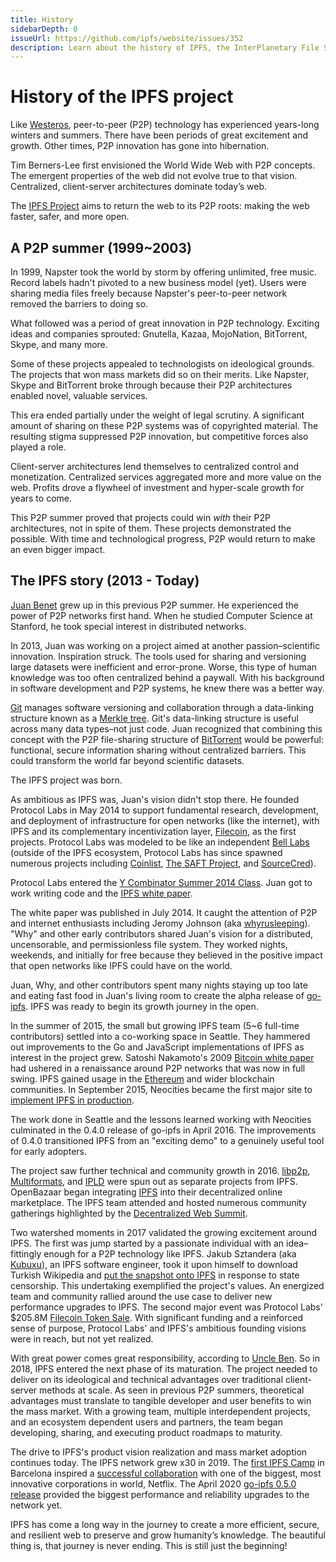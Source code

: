 ```yaml
---
title: History
sidebarDepth: 0
issueUrl: https://github.com/ipfs/website/issues/352
description: Learn about the history of IPFS, the InterPlanetary File System.
---
```

# History of the IPFS project

Like [Westeros](https://gameofthrones.fandom.com/wiki/Westeros), peer-to-peer (P2P) technology has experienced years-long winters and summers. There have been periods of great excitement and growth. Other times, P2P innovation has gone into hibernation.

Tim Berners-Lee first envisioned the World Wide Web with P2P concepts. The emergent properties of the web did not evolve true to that vision. Centralized, client-server architectures dominate today’s web.

The [IPFS Project](https://github.com/ipfs/ipfs) aims to return the web to its P2P roots: making the web faster, safer, and more open.

## A P2P summer (1999~2003)

In 1999, Napster took the world by storm by offering unlimited, free music. Record labels hadn't pivoted to a new business model (yet). Users were sharing media files freely because Napster's peer-to-peer network removed the barriers to doing so.

What followed was a period of great innovation in P2P technology. Exciting ideas and companies sprouted: Gnutella, Kazaa, MojoNation, BitTorrent, Skype, and many more.

Some of these projects appealed to technologists on ideological grounds. The projects that won mass markets did so on their merits. Like Napster, Skype and BitTorrent broke through because their P2P architectures enabled novel, valuable services.

This era ended partially under the weight of legal scrutiny. A significant amount of sharing on these P2P systems was of copyrighted material. The resulting stigma suppressed P2P innovation, but competitive forces also played a role.

Client-server architectures lend themselves to centralized control and monetization. Centralized services aggregated more and more value on the web. Profits drove a flywheel of investment and hyper-scale growth for years to come.

This P2P summer proved that projects could win *with* their P2P architectures, not in spite of them. These projects demonstrated the possible. With time and technological progress, P2P would return to make an even bigger impact.

## The IPFS story (2013 - Today)

[Juan Benet](https://github.com/jbenet) grew up in this previous P2P summer. He experienced the power of P2P networks first hand. When he studied Computer Science at Stanford, he took special interest in distributed networks.

In 2013, Juan was working on a project aimed at another passion–scientific innovation. Inspiration struck. The tools used for sharing and versioning large datasets were inefficient and error-prone. Worse, this type of human knowledge was too often centralized behind a paywall. With his background in software development and P2P systems, he knew there was a better way.

[Git](https://git-scm.com/) manages software versioning and collaboration through a data-linking structure known as a [Merkle tree](https://en.wikipedia.org/wiki/Merkle_tree). Git's data-linking structure is useful across many data types–not just code. Juan recognized that combining this concept with the P2P file-sharing structure of [BitTorrent](https://www.bittorrent.com/) would be powerful: functional, secure information sharing without centralized barriers. This could transform the world far beyond scientific datasets.

The IPFS project was born.

As ambitious as IPFS was, Juan's vision didn't stop there. He founded Protocol Labs in May 2014 to support fundamental research, development, and deployment of infrastructure for open networks (like the internet), with IPFS and its complementary incentivization layer, [Filecoin](https://filecoin.io/), as the first projects. Protocol Labs was modeled to be like an independent [Bell Labs](https://www.bell-labs.com/about/history-bell-labs/) (outside of the IPFS ecosystem, Protocol Labs has since spawned numerous projects including [Coinlist](https://coinlist.co/), [The SAFT Project](https://saftproject.com/), and [SourceCred](https://sourcecred.io/)).

Protocol Labs entered the [Y Combinator Summer 2014 Class](https://www.ycombinator.com/companies/). Juan got to work writing code and the [IPFS white paper](https://ipfs.io/ipfs/QmR7GSQM93Cx5eAg6a6yRzNde1FQv7uL6X1o4k7zrJa3LX/ipfs.draft3.pdf).

The white paper was published in July 2014. It caught the attention of P2P and internet enthusiasts including Jeromy Johnson (aka [whyrusleeping](https://github.com/whyrusleeping)). "Why" and other early contributors shared Juan's vision for a distributed, uncensorable, and permissionless file system. They worked nights, weekends, and initially for free because they believed in the positive impact that open networks like IPFS could have on the world.

Juan, Why, and other contributors spent many nights staying up too late and eating fast food in Juan's living room to create the alpha release of [go-ipfs](https://github.com/ipfs/go-ipfs/blob/master/CHANGELOG.md#023---2015-03-01). IPFS was ready to begin its growth journey in the open.

In the summer of 2015, the small but growing IPFS team (5~6 full-time contributors) settled into a co-working space in Seattle. They hammered out improvements to the Go and JavaScript implementations of IPFS as interest in the project grew. Satoshi Nakamoto's 2009 [Bitcoin white paper](https://bitcoin.org/bitcoin.pdf) had ushered in a renaissance around P2P networks that was now in full swing. IPFS gained usage in the [Ethereum](https://ethereum.org/) and wider blockchain communities. In September 2015, Neocities became the first major site to [implement IPFS in production](https://blog.neocities.org/blog/2015/09/08/its-time-for-the-distributed-web.html).

The work done in Seattle and the lessons learned working with Neocities culminated in the 0.4.0 release of go-ipfs in April 2016. The improvements of 0.4.0 transitioned IPFS from an "exciting demo" to a genuinely useful tool for early adopters.

The project saw further technical and community growth in 2016. [libp2p](https://libp2p.io/), [Multiformats](https://multiformats.io/), and [IPLD](https://ipld.io/) were spun out as separate projects from IPFS. OpenBazaar began integrating [IPFS](https://bitcoinmagazine.com/articles/openbazaar-integrating-interplanetary-file-system-to-help-keep-stores-open-longer-1460660998) into their decentralized online marketplace. The IPFS team attended and hosted numerous community gatherings highlighted by the [Decentralized Web Summit](https://2016.decentralizedweb.net/).

Two watershed moments in 2017 validated the growing excitement around IPFS. The first was jump started by a passionate individual with an idea–fittingly enough for a P2P technology like IPFS. Jakub Sztandera (aka [Kubuxu](https://github.com/Kubuxu)), an IPFS software engineer, took it upon himself to download Turkish Wikipedia and [put the snapshot onto IPFS](https://blog.ipfs.io/24-uncensorable-wikipedia/) in response to state censorship. This undertaking exemplified the project's values. An energized team and community rallied around the use case to deliver new performance upgrades to IPFS. The second major event was Protocol Labs' $205.8M [Filecoin Token Sale](https://coinlist.co/filecoin). With significant funding and a reinforced sense of purpose, Protocol Labs' and IPFS's ambitious founding visions were in reach, but not yet realized.

With great power comes great responsibility, according to [Uncle Ben](https://en.wikipedia.org/wiki/Uncle_Ben#%22With_great_power_comes_great_responsibility%22). So in 2018, IPFS entered the next phase of its maturation. The project needed to deliver on its ideological and technical advantages over traditional client-server methods at scale. As seen in previous P2P summers, theoretical advantages must translate to tangible developer and user benefits to win the mass market. With a growing team, multiple interdependent projects, and an ecosystem dependent users and partners, the team began developing, sharing, and executing product roadmaps to maturity.

The drive to IPFS's product vision realization and mass market adoption continues today. The IPFS network grew x30 in 2019. The [first IPFS Camp](https://camp.ipfs.io/) in Barcelona inspired a [successful collaboration](https://blog.ipfs.io/2020-02-14-improved-bitswap-for-container-distribution/) with one of the biggest, most innovative corporations in world, Netflix. The April 2020 [go-ipfs 0.5.0 release](https://blog.ipfs.io/2020-04-28-go-ipfs-0-5-0/) provided the biggest performance and reliability upgrades to the network yet.

IPFS has come a long way in the journey to create a more efficient, secure, and resilient web to preserve and grow humanity’s knowledge. The beautiful thing is, that journey is never ending. This is still just the beginning!
